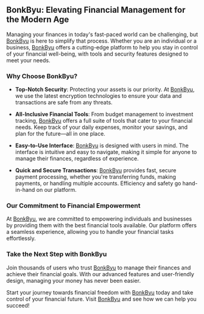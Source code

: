 ## BonkByu: Elevating Financial Management for the Modern Age

Managing your finances in today's fast-paced world can be challenging, but [BonkByu](https://bonkbyu.org) is here to simplify that process. Whether you are an individual or a business, [BonkByu](https://bonkbyu.org) offers a cutting-edge platform to help you stay in control of your financial well-being, with tools and security features designed to meet your needs.

### Why Choose BonkByu?

- **Top-Notch Security**: Protecting your assets is our priority. At [BonkByu](https://bonkbyu.org), we use the latest encryption technologies to ensure your data and transactions are safe from any threats.
  
- **All-Inclusive Financial Tools**: From budget management to investment tracking, [BonkByu](https://bonkbyu.org) offers a full suite of tools that cater to your financial needs. Keep track of your daily expenses, monitor your savings, and plan for the future—all in one place.

- **Easy-to-Use Interface**: [BonkByu](https://bonkbyu.org) is designed with users in mind. The interface is intuitive and easy to navigate, making it simple for anyone to manage their finances, regardless of experience. 

- **Quick and Secure Transactions**: [BonkByu](https://bonkbyu.org) provides fast, secure payment processing, whether you're transferring funds, making payments, or handling multiple accounts. Efficiency and safety go hand-in-hand on our platform.

### Our Commitment to Financial Empowerment

At [BonkByu](https://bonkbyu.org), we are committed to empowering individuals and businesses by providing them with the best financial tools available. Our platform offers a seamless experience, allowing you to handle your financial tasks effortlessly. 

### Take the Next Step with BonkByu

Join thousands of users who trust [BonkByu](https://bonkbyu.org) to manage their finances and achieve their financial goals. With our advanced features and user-friendly design, managing your money has never been easier.

Start your journey towards financial freedom with [BonkByu](https://bonkbyu.org) today and take control of your financial future. Visit [BonkByu](https://bonkbyu.org) and see how we can help you succeed!
